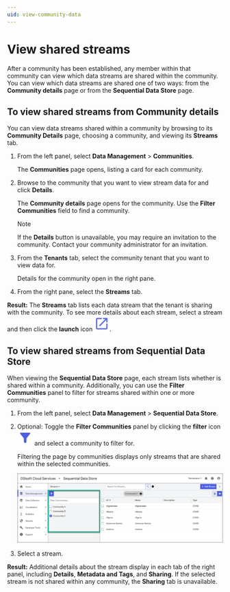 ```yaml
---
uid: view-community-data
---
```


# View shared streams 

After a community has been established, any member within that community can view which data streams are shared within the community. You can view which data streams are shared one of two ways: from the **Community details** page or from the **Sequential Data Store** page.

## To view shared streams from Community details

You can view data streams shared within a community by browsing to its **Community Details** page, choosing a community, and viewing its **Streams** tab.

1. From the left panel, select **Data Management** > **Communities**.

    The **Communities** page opens, listing a card for each community.

1. Browse to the community that you want to view stream data for and click **Details**.

    The **Community details** page opens for the community. Use the **Filter Communities** field to find a community.

    > [!NOTE]
    > If the **Details** button is unavailable, you may require an invitation to the community. Contact your community administrator for an invitation.

1. From the **Tenants** tab, select the community tenant that you want to view data for.

    Details for the community open in the right pane.

1. From the right pane, select the **Streams** tab.

**Result:** The **Streams** tab lists each data stream that the tenant is sharing with the community. To see more details about each stream, select a stream and then click the **launch** icon ![launch icon](images/launch_black_18dp.svg). 

## To view shared streams from Sequential Data Store

When viewing the **Sequential Data Store** page, each stream lists whether is shared within a community. Additionally, you can use the **Filter Communities** panel to filter for streams shared within one or more community.

1. From the left panel, select **Data Management** > **Sequential Data Store**.

1. Optional: Toggle the **Filter Communities** panel by clicking the **filter** icon ![filter icon](images/filter_alt_black_18dp.svg) and select a community to filter for.

    Filtering the page by communities displays only streams that are shared within the selected communities.
    
    ![Filter communities](images/filter-pane.png)

1. Select a stream.

**Result:** Additional details about the stream display in each tab of the right panel, including **Details**, **Metadata and Tags**, and **Sharing**. If the selected stream is not shared within any community, the **Sharing** tab is unavailable.
